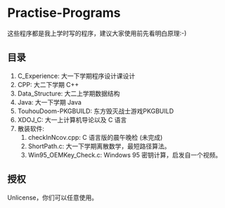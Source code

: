 # Practise-Programs
这些程序都是我上学时写的程序，建议大家使用前先看明白原理:-)

## 目录
1. C_Experience: 大一下学期程序设计课设计
2. CPP: 大二下学期 C++
3. Data_Structure: 大二上学期数据结构
4. Java: 大一下学期 Java
5. TouhouDoom-PKGBUILD: 东方毁灭战士游戏PKGBUILD
6. XDOJ_C: 大一上计算机导论以及 C 语言
7. 散装软件:
    1. checkInNcov.cpp: C 语言版的晨午晚检 (未完成)
    2. ShortPath.c: 大一下学期离散数学，最短路径算法。
    3. Win95_OEMKey_Check.c: Windows 95 密钥计算，启发自一个视频。

## 授权
Unlicense，你们可以任意使用。
